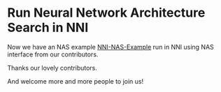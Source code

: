 **Run Neural Network Architecture Search in NNI**  
===

Now we have an NAS example [NNI-NAS-Example](https://github.com/Crysple/NNI-NAS-Example) run in NNI using NAS interface from our contributors.

Thanks our lovely contributors.

And welcome more and more people to join us!